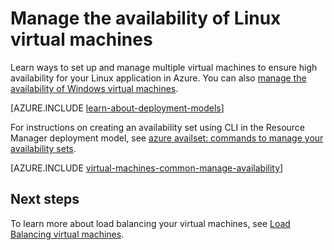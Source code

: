 <properties
    pageTitle="Manage the availability of Linux VMs in Azure | Azure"
    description="Learn how to use multiple virtual machines to ensure high availability for your Linux application in Azure"
    services="virtual-machines-linux"
    documentationcenter=""
    author="cynthn"
    manager="timlt"
    editor="tysonn"
    tags="azure-resource-manager,azure-service-management" />
<tags
    ms.assetid="891c852a-84c0-4940-a61e-ada6e185bf37"
    ms.service="virtual-machines-linux"
    ms.workload="infrastructure-services"
    ms.tgt_pltfrm="vm-linux"
    ms.devlang="na"
    ms.topic="article"
    ms.date="11/14/2016"
    wacn.date=""
    ms.author="cynthn"
    ms.custom="H1Hack27Feb2017" />

# Manage the availability of Linux virtual machines

Learn ways to set up and manage multiple virtual machines to ensure high availability for your Linux application in Azure. You can also [manage the availability of Windows virtual machines](/documentation/articles/virtual-machines-windows-manage-availability/).

[AZURE.INCLUDE [learn-about-deployment-models](../../includes/learn-about-deployment-models-both-include.md)]

For instructions on creating an availability set using CLI in the Resource Manager deployment model, see [azure availset: commands to manage your availability sets](/documentation/articles/azure-cli-arm-commands/#azure-availset-commands-to-manage-your-availability-sets).

[AZURE.INCLUDE [virtual-machines-common-manage-availability](../../includes/virtual-machines-common-manage-availability.md)]

## Next steps
To learn more about load balancing your virtual machines, see [Load Balancing virtual machines](/documentation/articles/load-balancer-overview/).